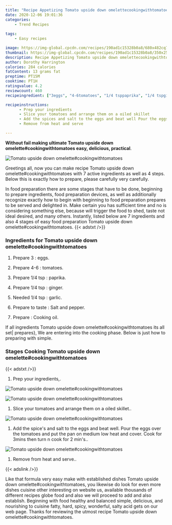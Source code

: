 ```yaml
---
title: "Recipe Appetizing Tomato upside down omelettecookingwithtomatoes"
date: 2020-12-06 19:01:36
categories:
    - Trend Recipes
    
tags:
    - Easy recipes

image: https://img-global.cpcdn.com/recipes/190ad1c15328b0a8/680x482cq70/tomato-upside-down-omelettecookingwithtomatoes-recipe-main-photo.jpg
thumbnail: https://img-global.cpcdn.com/recipes/190ad1c15328b0a8/350x250cq70/tomato-upside-down-omelettecookingwithtomatoes-recipe-main-photo.jpg
description: Recipe Appetizing Tomato upside down omelettecookingwithtomatoes with 7 ingredients and 4 stages of easy cooking.
author: Dorothy Harrington
calories: 284 calories
fatContent: 13 grams fat
preptime: PT15M
cooktime: PT1H
ratingvalue: 4.2
reviewcount: 460
recipeingredient: ["3eggs", "4-6tomatoes", "1/4 tsppaprika", "1/4 tspginger", "1/4 tspgarlic", "to tasteSalt and pepper", "Cooking oil"]

recipeinstructions: 
      - Prep your ingredients 
      - Slice your tomatoes and arrange them on a oiled skillet 
      - Add the spices and salt to the eggs and beat well Pour the eggs over the tomatoes and put the pan on medium low heat and cover Cook for 3mins then turn n cook for 2 mins 
      - Remove from heat and serve

---
```




**Without fail making ultimate Tomato upside down omelette#cookingwithtomatoes easy, delicious, practical**. 


![Tomato upside down omelette#cookingwithtomatoes](https://img-global.cpcdn.com/recipes/190ad1c15328b0a8/680x482cq70/tomato-upside-down-omelettecookingwithtomatoes-recipe-main-photo.jpg "Tomato upside down omelette#cookingwithtomatoes")




Greetings all, now you can make recipe Tomato upside down omelette#cookingwithtomatoes with 7 active ingredients as well as 4 steps. Below this is exactly how to prepare, please carefully very carefully.

In food preparation there are some stages that have to be done, beginning to prepare ingredients, food preparation devices, as well as additionally recognize exactly how to begin with beginning to food preparation prepares to be served and delighted in. Make certain you has sufficient time and no is considering something else, because will trigger the food to shed, taste not ideal desired, and many others. Instantly, listed below are 7 ingredients and also 4 stages of easy food preparation Tomato upside down omelette#cookingwithtomatoes.
{{< adstxt />}}

### Ingredients for Tomato upside down omelette#cookingwithtomatoes


1. Prepare 3 : eggs.

1. Prepare 4-6 : tomatoes.

1. Prepare 1/4 tsp : paprika.

1. Prepare 1/4 tsp : ginger.

1. Needed 1/4 tsp : garlic.

1. Prepare to taste : Salt and pepper.

1. Prepare  : Cooking oil.



If all ingredients Tomato upside down omelette#cookingwithtomatoes its all set| prepares}, We are entering into the cooking phase. Below is just how to preparing with simple.

### Stages Cooking Tomato upside down omelette#cookingwithtomatoes

{{< adstxt />}}


1. Prep your ingredients,.



![Tomato upside down omelette#cookingwithtomatoes](https://img-global.cpcdn.com/steps/fe7a4c2c1a1d9145/160x128cq70/tomato-upside-down-omelettecookingwithtomatoes-recipe-step-1-photo.jpg" "Tomato upside down omelette#cookingwithtomatoes")

![Tomato upside down omelette#cookingwithtomatoes](https://img-global.cpcdn.com/steps/bce40cb803b6420e/160x128cq70/tomato-upside-down-omelettecookingwithtomatoes-recipe-step-1-photo.jpg" "Tomato upside down omelette#cookingwithtomatoes")



1. Slice your tomatoes and arrange them on a oiled skillet..



![Tomato upside down omelette#cookingwithtomatoes](https://img-global.cpcdn.com/steps/3ab033cd0e73cfe4/160x128cq70/tomato-upside-down-omelettecookingwithtomatoes-recipe-step-2-photo.jpg" "Tomato upside down omelette#cookingwithtomatoes")



1. Add the spice&#39;s and salt to the eggs and beat well. Pour the eggs over the tomatoes and put the pan on medium low heat and cover. Cook for 3mins then turn n cook for 2 min&#39;s..



![Tomato upside down omelette#cookingwithtomatoes](https://img-global.cpcdn.com/steps/d41059d510b27097/160x128cq70/tomato-upside-down-omelettecookingwithtomatoes-recipe-step-3-photo.jpg" "Tomato upside down omelette#cookingwithtomatoes")



1. Remove from heat and serve..





{{< adslink />}}

Like that formula very easy make with established dishes Tomato upside down omelette#cookingwithtomatoes, you likewise do look for even more dishes cuisine other interesting on website us, available thousands of different recipes globe food and also we will proceed to add and also establish. Beginning with food healthy and balanced simple, delicious, and nourishing to cuisine fatty, hard, spicy, wonderful, salty acid gets on our web page. Thanks for reviewing the utmost recipe Tomato upside down omelette#cookingwithtomatoes.
